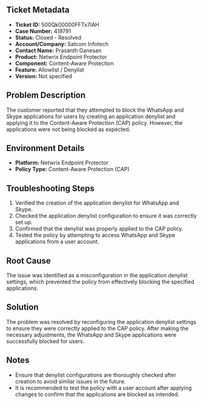 ## Ticket Metadata
- **Ticket ID:** 500Qk00000FFTx7IAH
- **Case Number:** 419791
- **Status:** Closed - Resolved
- **Account/Company:** Satcom Infotech
- **Contact Name:** Prasanth Ganesan
- **Product:** Netwrix Endpoint Protector
- **Component:** Content-Aware Protection
- **Feature:** Allowlist / Denylist
- **Version:** Not specified

## Problem Description
The customer reported that they attempted to block the WhatsApp and Skype applications for users by creating an application denylist and applying it to the Content-Aware Protection (CAP) policy. However, the applications were not being blocked as expected.

## Environment Details
- **Platform:** Netwrix Endpoint Protector
- **Policy Type:** Content-Aware Protection (CAP)

## Troubleshooting Steps
1. Verified the creation of the application denylist for WhatsApp and Skype.
2. Checked the application denylist configuration to ensure it was correctly set up.
3. Confirmed that the denylist was properly applied to the CAP policy.
4. Tested the policy by attempting to access WhatsApp and Skype applications from a user account.

## Root Cause
The issue was identified as a misconfiguration in the application denylist settings, which prevented the policy from effectively blocking the specified applications.

## Solution
The problem was resolved by reconfiguring the application denylist settings to ensure they were correctly applied to the CAP policy. After making the necessary adjustments, the WhatsApp and Skype applications were successfully blocked for users.

## Notes
- Ensure that denylist configurations are thoroughly checked after creation to avoid similar issues in the future.
- It is recommended to test the policy with a user account after applying changes to confirm that the applications are blocked as intended.